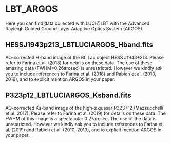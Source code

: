 # LBT_ARGOS
Here you can find data collected with LUCI@LBT with the Advanced Rayleigh Guided Ground Layer Adaptive Optics System (ARGOS).

## HESSJ1943p213_LBTLUCIARGOS_Hband.fits
AO-corrected H-band image of the BL Lac object HESS J1943+213. Please refer to Farina et al. (2018) for details on these data. The use of these amazing data (FWHM=0.26arcsec) is unrestricted. However we kindly ask you to include references to Farina et al. (2018) and Rabien et al. (2010, 2019), and to explicit mention ARGOS in your paper.

## P323p12_LBTLUCIARGOS_Ksband.fits
AO-corrected Ks-band image of the high-z quasar P323+12 (Mazzucchelli et al. 2017). Please refer to Farina et al. (2019) for details on these data. The FWHM of this image is a spectacular 0.27arcsec. The use of the data is unrestricted. However we kindly ask you to include references to Farina et al. (2019) and Rabien et al. (2010, 2019), and to explicit mention ARGOS in your paper.
